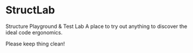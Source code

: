 # StructLab
Structure Playground &amp; Test Lab
A place to try out anything to discover the ideal code ergonomics.

Please keep thing clean!
